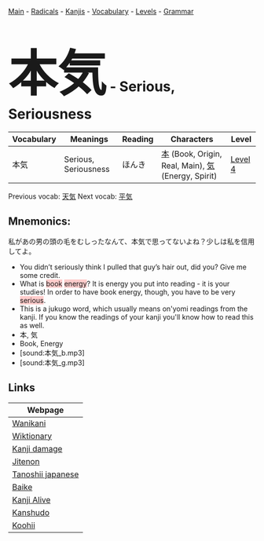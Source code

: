 <style> bigfont {font-size: 100px}</style>
[Main](../README.md) -
[Radicals](../radicals.md) -
[Kanjis](../kanjis.md) -
[Vocabulary](../vocabulary.md) -
[Levels](../levels.md) -
[Grammar](../grammar.md)
# <bigfont> 本気</bigfont> - Serious, Seriousness 

| Vocabulary | Meanings | Reading | Characters | Level |
| --- | --- | --- | --- | --- |
| 本気 | Serious, Seriousness | ほんき |  [本](../kanjis/本.md) (Book, Origin, Real, Main), [気](../kanjis/気.md) (Energy, Spirit) | [Level 4](../levels/wk_level4.md) |

Previous vocab: [天気](天気.md) Next vocab: [平気](平気.md) 

## Mnemonics:
私があの男の頭の毛をむしったなんて、本気で思ってないよね？少しは私を信用してよ。
* You didn’t seriously think I pulled that guy’s hair out, did you? Give me some credit.
* What is <span style="background-color:#ffcccb"> book</span> <span style="background-color:#ffcccb"> energy</span>? It is energy you put into reading - it is your studies! In order to have book energy, though, you have to be very <span style="background-color:#ffcccb"> serious</span>.
* This is a jukugo word, which usually means on'yomi readings from the kanji. If you know the readings of your kanji you'll know how to read this as well.
* 本, 気
* Book, Energy
* [sound:本気_b.mp3]
* [sound:本気_g.mp3]


## Links 

| Webpage |
| --- |
| [Wanikani          ](https://www.wanikani.com/kanji/本気) |
| [Wiktionary        ](https://en.wiktionary.org/wiki/本気) |
| [Kanji damage      ](http://www.kanjidamage.com/kanji/search?utf8=✓&q=本気) |
| [Jitenon           ](https://jitenon.com/kanji/本気) |
| [Tanoshii japanese ](https://www.tanoshiijapanese.com/dictionary/kanji.cfm?k=本気) |
| [Baike             ](https://baike.baidu.com/item/本気) |
| [Kanji Alive       ](https://app.kanjialive.com/本気) |
| [Kanshudo          ](https://www.kanshudo.com/searchmn?q=本気) |
| [Koohii            ](https://kanji.koohii.com/study/kanji/本気) |

